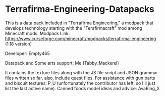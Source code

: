 # Terrafirma-Engineering-Datapacks
This is a data pack included in "Terrafirma Engineering," a modpack that develops technology starting with the "Terafirmacraft" mod among Minecraft mods.
Modpack Link: https://www.curseforge.com/minecraft/modpacks/terrafirma-engineering (1.18 version)

Developer: Empty465

Datapack and Some arts support: Me (Tabby_Mackerel)

It contains the texture files along with the JS file script and JSON grammar files written so far. also, include quest files.
For assistance with gun parts and biscuit textures: P_U (unfortunately the contributor has left, so I'll just list the last active name). 
Canned foods model ideas and advice: AvaRing_X
